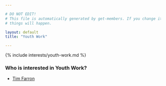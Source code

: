 ```yaml
---

# DO NOT EDIT!
# This file is automatically generated by get-members. If you change it, bad
# things will happen.

layout: default
title: "Youth Work"

---
```


{% include interests/youth-work.md %}

### Who is interested in Youth Work?


* [Tim Farron](../members/tim-farron.html)
